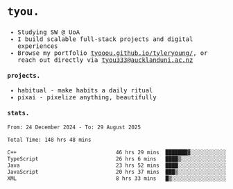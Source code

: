 ## <samp><h3>tyou.</h3></samp>
<samp>
   
   - Studying SW @ UoA
   - I build scalable full-stack projects and digital experiences
   - Browse my portfolio [tyooou.github.io/tyleryoung/](http://tyooou.github.io/tyleryoung/), or reach out directly via [tyou333@aucklanduni.ac.nz](mailto:tyou333@aucklanduni.ac.nz)

#### projects.
- habitual - make habits a daily ritual
- pixai - pixelize anything, beautifully

#### stats.
  <!--START_SECTION:waka-->

```txt
From: 24 December 2024 - To: 29 August 2025

Total Time: 148 hrs 48 mins

C++                                46 hrs 29 mins  ███████▓░░░░░░░░░░░░░░░░░   31.12 %
TypeScript                         26 hrs 6 mins   ████▒░░░░░░░░░░░░░░░░░░░░   17.48 %
Java                               23 hrs 52 mins  ████░░░░░░░░░░░░░░░░░░░░░   15.98 %
JavaScript                         20 hrs 37 mins  ███▒░░░░░░░░░░░░░░░░░░░░░   13.80 %
XML                                8 hrs 33 mins   █▒░░░░░░░░░░░░░░░░░░░░░░░   05.73 %
```

<!--END_SECTION:waka-->
</samp>
